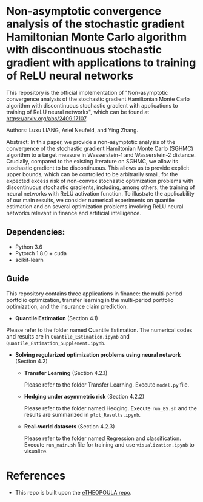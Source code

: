 # Non-asymptotic convergence analysis of the stochastic gradient Hamiltonian Monte Carlo algorithm with discontinuous stochastic gradient with applications to training of ReLU neural networks

This repository is the official implementation of "Non-asymptotic convergence analysis of the stochastic gradient Hamiltonian Monte Carlo algorithm with discontinuous stochastic gradient with applications to training of ReLU neural networks", which can be found at https://arxiv.org/abs/2409.17107.

Authors: Luxu LIANG, Ariel Neufeld, and Ying Zhang.

Abstract: In this paper, we provide a non-asymptotic analysis of the convergence of the stochastic gradient Hamiltonian Monte Carlo (SGHMC) algorithm to a target measure in Wasserstein-1 and Wasserstein-2 distance. Crucially, compared to the existing literature on SGHMC, we allow its stochastic gradient to be discontinuous.  This allows us to provide explicit upper bounds, which can be controlled to be arbitrarily small, for the expected excess risk of non-convex stochastic optimization problems with discontinuous stochastic gradients, including, among others, the training of neural networks with ReLU activation function. To illustrate the applicability of our main results, we consider numerical experiments on quantile estimation and on several optimization problems involving ReLU neural networks relevant in finance and artificial intelligence.

## Dependencies:
- Python 3.6
- Pytorch 1.8.0 + cuda
- scikit-learn

## Guide

This repository contains three applications in finance: the multi-period portfolio optimization, transfer learning in the multi-period portfolio optimization, and the insurance claim prediction.

* **Quantile Estimation** (Section 4.1)

Please refer to the folder named Quantile Estimation. The numerical codes and results are in ``Quantile_Estimation.ipynb`` and ``Quantile_Estimation_Supplement.ipynb``.

* **Solving regularized optimization problems using neural network** (Section 4.2)

  * **Transfer Learning** (Section 4.2.1)

    Please refer to the folder Transfer Learning. Execute ``model.py`` file.

  * **Hedging under asymmetric risk** (Section 4.2.2)

    Please refer to the folder named Hedging. Execute ``run_BS.sh`` and the results are summarized in ``plot_Results.ipynb``.

  * **Real-world datasets** (Section 4.2.3)

    Please refer to the folder named Regression and classification. Execute ``run_main.sh`` file for training and use ``visualization.ipynb`` to visualize.

# References
* This repo is built upon the [eTHEOPOULA repo](https://github.com/DongyoungLim/eTHEOPOULA).

